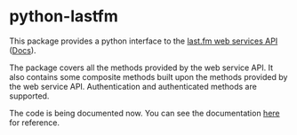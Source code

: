 # python-lastfm

This package provides a python interface to the [last.fm web services API](http://ws.audioscrobbler.com/2.0/) ([Docs](http://www.last.fm/api/intro)).

The package covers all the methods provided by the web service API. It also contains some composite methods built upon the methods provided by the web service API. Authentication and authenticated methods are supported.

The code is being documented now. You can see the documentation [here](http://abhinavsarkar.net/python-lastfm-apidocs/) for reference. 